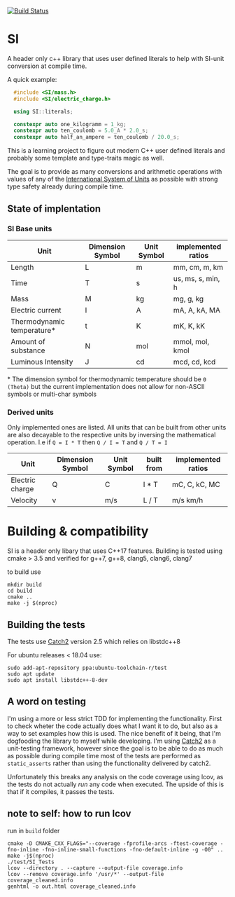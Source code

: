 [![Build Status](https://travis-ci.com/bernedom/SI.svg?branch=master)](https://travis-ci.com/bernedom/SI)


# SI
A header only c++ library that uses user defined literals to help with SI-unit conversion at compile time.

A quick example: 
```cpp
  #include <SI/mass.h>
  #include <SI/electric_charge.h>

  using SI::literals;

  constexpr auto one_kilogramm = 1_kg;
  constexpr auto ten_coulomb = 5.0_A * 2.0_s;
  constexpr auto half_an_ampere = ten_coulomb / 20.0_s;
```

This is a learning project to figure out modern C++ user defined literals and probably some template and type-traits magic as well. 

The goal is to provide as many conversions and arithmetic operations with values of any of the [International System of Units](https://en.wikipedia.org/wiki/International_System_of_Units) as possible with strong type safety already during compile time. 

## State of implentation

### SI Base units

| Unit                       | Dimension Symbol | Unit Symbol | implemented ratios |
| -------------------------- | ---------------- | ----------- | ------------------ |
| Length                     | L                | m           | mm, cm, m, km      |
| Time                       | T                | s           | us, ms, s, min, h  |
| Mass                       | M                | kg          | mg, g, kg          |
| Electric current           | I                | A           | mA, A, kA, MA      |
| Thermodynamic temperature* | t                | K           | mK, K, kK          |
| Amount of substance        | N                | mol         | mmol, mol, kmol    |
| Luminous Intensity         | J                | cd          | mcd, cd, kcd       |

\* The dimension symbol for thermodynamic temperature should be `Θ (Theta)` but the current implementation does not allow for non-ASCII symbols or multi-char symbols

### Derived units

Only implemented ones are listed. All units that can be built from other units are also decayable to the respective units by inversing the mathematical operation. I.e if `Q = I * T` then `Q / I = T` and `Q / T = I`

| Unit            | Dimension Symbol | Unit Symbol | built from | implemented ratios |
| --------------- | ---------------- | ----------- | ---------- | ------------------ |
| Electric charge | Q                | C           | I * T      | mC, C, kC, MC      |
| Velocity        | v                | m/s         | L / T      | m/s km/h           |

# Building & compatibility

SI is a header only libary that uses C++17 features. Building is tested using cmake > 3.5 and verified for g++7, g++8, clang5, clang6, clang7


to build use 
```
mkdir build
cd build
cmake ..
make -j $(nproc)
```

## Building the tests

The tests use [Catch2](https://github.com/catchorg/Catch2) version 2.5 which relies on libstdc++8
 
For ubuntu releases < 18.04 use:
```
sudo add-apt-repository ppa:ubuntu-toolchain-r/test
sudo apt update
sudo apt install libstdc++-8-dev
```

## A word on testing 

I'm using a more or less strict TDD for implementing the functionality. First to check wheter the code actually does what I want it to do, but also as a way to set examples how this is used. The nice benefit of it being, that I'm dogfooding the library to myself while developing. I'm using [Catch2](https://github.com/catchorg/Catch2) as a unit-testing framework, however since the goal is to be able to do as much as possible during compile time most of the tests are performed as `static_asserts` rather than using the functionality delivered by catch2. 

Unfortunately this breaks any analysis on the code coverage using lcov, as the tests do not actually *run* any code when executed. The upside of this is that if it compiles, it passes the tests.    

## note to self: how to run lcov

run in `build` folder

```
cmake -D CMAKE_CXX_FLAGS="--coverage -fprofile-arcs -ftest-coverage -fno-inline -fno-inline-small-functions -fno-default-inline -g -O0" ..
make -j$(nproc)
./test/SI_Tests
lcov --directory . --capture --output-file coverage.info
lcov --remove coverage.info '/usr/*' --output-file coverage_cleaned.info
genhtml -o out.html coverage_cleaned.info
```